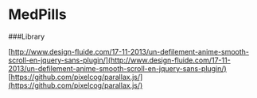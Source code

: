 # MedPills
###Library

[http://www.design-fluide.com/17-11-2013/un-defilement-anime-smooth-scroll-en-jquery-sans-plugin/](http://www.design-fluide.com/17-11-2013/un-defilement-anime-smooth-scroll-en-jquery-sans-plugin/)
[https://github.com/pixelcog/parallax.js/](https://github.com/pixelcog/parallax.js/)